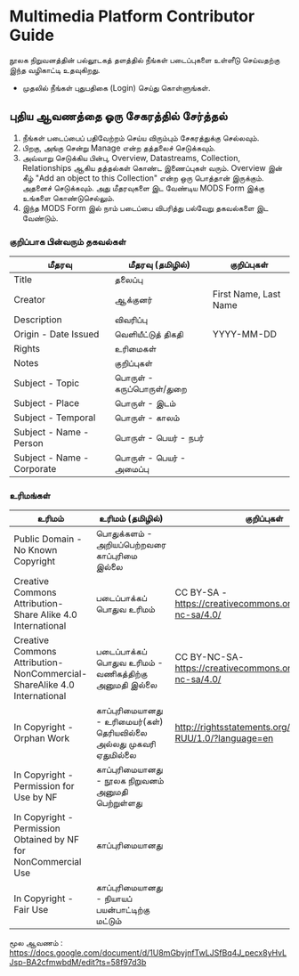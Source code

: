 # Multimedia Platform Contributor Guide

நூலக நிறுவனத்தின் பல்லூடகத் தளத்தில் நீங்கள் படைப்புகளை உள்ளீடு செய்வதற்கு இந்த வழிகாட்டி உதவுகிறது.

* முதலில் நீங்கள் புதுபதிகை (Login) செய்து கொள்ளுங்கள்.

## புதிய ஆவணத்தை ஓரு சேகரத்தில் சேர்த்தல்
1. நீங்கள் படைப்பைப் பதிவேற்றம் செய்ய விரும்பும் சேகரத்துக்கு செல்லவும்.
2. பிறகு, அங்கு சென்று Manage என்ற தத்தலைச் செடுக்கவும்.
3. அவ்வாறு செடுக்கிய பின்பு, Overview, Datastreams, Collection, Relationships ஆகிய தத்தல்கள் கொண்ட இணைப்புகள் வரும். Overview இன் கீழ் "Add an object to this Collection" என்ற ஒரு பொத்தான் இருக்கும். அதனைச் செடுக்கவும். அது மீதரவுகளை இட வேண்டிய MODS Form இக்கு உங்களை கொண்டுசெல்லும்.
4. இந்த MODS Form இல் நாம் படைப்பை விபரித்து பல்வேறு தகவல்களை இட வேண்டும்.

### குறிப்பாக பின்வரும் தகவல்கள் 

மீதரவு | மீதரவு (தமிழில்) | குறிப்புகள்
--- | --- | ---
Title | தலைப்பு | 
Creator | ஆக்குனர் | First Name, Last Name
Description | விவரிப்பு 
Origin - Date Issued | வெளியீட்டுத் திகதி | YYYY-MM-DD
Rights | உரிமைகள் 
Notes | குறிப்புகள் | 
Subject - Topic | பொருள் - கருப்பொருள்/துறை | 
Subject - Place | பொருள் - இடம் | 
Subject - Temporal | பொருள் - காலம் |
Subject - Name - Person | பொருள் - பெயர் - நபர் |
Subject - Name - Corporate | பொருள் - பெயர் - அமைப்பு |

### உரிமங்கள்
உரிமம் |  உரிமம் (தமிழில்) | குறிப்புகள்
--- | --- | ---
Public Domain - No Known Copyright | பொதுக்களம் - அறியப்பெற்றவரை காப்புரிமை இல்லை | 
Creative Commons Attribution-Share Alike 4.0 International | படைப்பாக்கப் பொதுவ உரிமம் | CC BY-SA - https://creativecommons.org/licenses/by-nc-sa/4.0/
Creative Commons Attribution-NonCommercial-ShareAlike 4.0 International | படைப்பாக்கப் பொதுவ உரிமம் - வணிகத்திற்கு அனுமதி இல்லை | CC BY-NC-SA- https://creativecommons.org/licenses/by-nc-sa/4.0/
In Copyright - Orphan Work | காப்புரிமையானது - உரிமையர்(கள்) தெரியவில்லை அல்லது முகவரி ஏதுமில்லை | http://rightsstatements.org/page/InC-RUU/1.0/?language=en
In Copyright - Permission for Use by NF | காப்புரிமையானது - நூலக நிறுவனம் அனுமதி பெற்றுள்ளது | 
In Copyright - Permission Obtained by NF for NonCommercial Use | காப்புரிமையானது | 
In Copyright - Fair Use | காப்புரிமையானது - நியாயப் பயன்பாட்டிற்கு மட்டும் | 


மூல ஆவணம் : https://docs.google.com/document/d/1U8mGbyjnfTwLJSfBq4J_pecx8yHvLJsp-BA2cfmwbdM/edit?ts=58f97d3b

